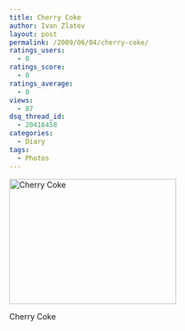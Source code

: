 ```yaml
---
title: Cherry Coke
author: Ivan Zlatev
layout: post
permalink: /2009/06/04/cherry-coke/
ratings_users:
  - 0
ratings_score:
  - 0
ratings_average:
  - 0
views:
  - 87
dsq_thread_id:
  - 20416458
categories:
  - Diary
tags:
  - Photos
---
```

<div id="attachment_574" style="width: 310px" class="wp-caption aligncenter">
  <a rel="attachment wp-att-574" href="http://ivanz.com/wp-content/uploads/2009/06/img_0271.jpg"><img class="size-medium wp-image-574" title="Cherry Coke" src="http://ivanz.com/wp-content/uploads/2009/06/img_0271-300x225.jpg" alt="Cherry Coke" width="300" height="225" /></a>
  
  <p class="wp-caption-text">
    Cherry Coke
  </p>
</div>